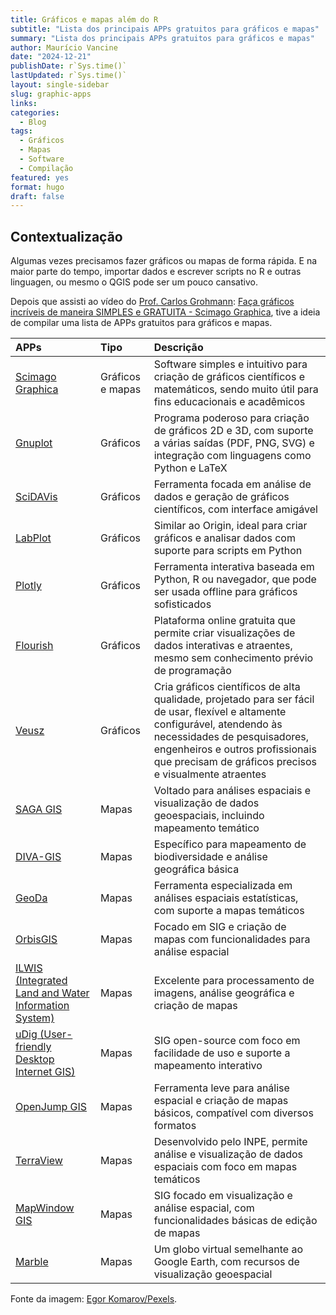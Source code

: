 ```yaml
---
title: Gráficos e mapas além do R
subtitle: "Lista dos principais APPs gratuitos para gráficos e mapas"
summary: "Lista dos principais APPs gratuitos para gráficos e mapas"
author: Maurício Vancine 
date: "2024-12-21"
publishDate: r`Sys.time()` 
lastUpdated: r`Sys.time()`
layout: single-sidebar
slug: graphic-apps
links:
categories:
  - Blog
tags:
  - Gráficos
  - Mapas
  - Software
  - Compilação
featured: yes
format: hugo
draft: false
---
```




## Contextualização

Algumas vezes precisamos fazer gráficos ou mapas de forma rápida. E na maior parte do tempo, importar dados e escrever scripts no R e outras linguagen, ou mesmo o QGIS pode ser um pouco cansativo.

Depois que assisti ao vídeo do [Prof. Carlos Grohmann](http://carlosgrohmann.com/gmaps/): [Faça gráficos incríveis de maneira SIMPLES e GRATUITA - Scimago Graphica](https://www.youtube.com/watch?v=PIlVCBUzIG8), tive a ideia de compilar uma lista de APPs gratuitos para gráficos e mapas.


|APPs                                                 |Tipo             |Descrição                                                                                                                                                                                                                                                  |
|:----------------------------------------------------|:----------------|:----------------------------------------------------------------------------------------------------------------------------------------------------------------------------------------------------------------------------------------------------------|
|[Scimago Graphica](https://www.graphica.app)         |Gráficos e mapas |Software simples e intuitivo para criação de gráficos científicos e matemáticos, sendo muito útil para fins educacionais e acadêmicos                                                                                                                      |
|[Gnuplot](http://www.gnuplot.info)                   |Gráficos         |Programa poderoso para criação de gráficos 2D e 3D, com suporte a várias saídas (PDF, PNG, SVG) e integração com linguagens como Python e LaTeX                                                                                                            |
|[SciDAVis](https://scidavis.sourceforge.net)         |Gráficos         |Ferramenta focada em análise de dados e geração de gráficos científicos, com interface amigável                                                                                                                                                            |
|[LabPlot](https://labplot.kde.org)                   |Gráficos         |Similar ao Origin, ideal para criar gráficos e analisar dados com suporte para scripts em Python                                                                                                                                                           |
|[Plotly](https://plotly.com)                         |Gráficos         |Ferramenta interativa baseada em Python, R ou navegador, que pode ser usada offline para gráficos sofisticados                                                                                                                                             |
|[Flourish](https://app.flourish.studio/projects)     |Gráficos         |Plataforma online gratuita que permite criar visualizações de dados interativas e atraentes, mesmo sem conhecimento prévio de programação                                                                                                                  |
|[Veusz](https://veusz.github.io)                     |Gráficos         |Cria gráficos científicos de alta qualidade, projetado para ser fácil de usar, flexível e altamente configurável, atendendo às necessidades de pesquisadores, engenheiros e outros profissionais que precisam de gráficos precisos e visualmente atraentes |
|[SAGA GIS](https://saga-gis.sourceforge.io/)         |Mapas            |Voltado para análises espaciais e visualização de dados geoespaciais, incluindo mapeamento temático                                                                                                                                                        |
|[DIVA-GIS](https://diva-gis.org/)                    |Mapas            |Específico para mapeamento de biodiversidade e análise geográfica básica                                                                                                                                                                                   |
|[GeoDa](https://geodacenter.github.io/)              |Mapas            |Ferramenta especializada em análises espaciais estatísticas, com suporte a mapas temáticos                                                                                                                                                                 |
|[OrbisGIS](https://orbisgis.org/)                    |Mapas            |Focado em SIG e criação de mapas com funcionalidades para análise espacial                                                                                                                                                                                 |
|[ILWIS (Integrated Land and Water Information System)](https://www.itc.nl/ilwis/)|Mapas            |Excelente para processamento de imagens, análise geográfica e criação de mapas                                                                                                                                                                             |
|[uDig (User-friendly Desktop Internet GIS)](http://udig.refractions.net/)|Mapas            |SIG open-source com foco em facilidade de uso e suporte a mapeamento interativo                                                                                                                                                                            |
|[OpenJump GIS](https://veusz.github.io)              |Mapas            |Ferramenta leve para análise espacial e criação de mapas básicos, compatível com diversos formatos                                                                                                                                                         |
|[TerraView](http://www.obt.inpe.br/OBT/assuntos/projetos/terralib-terraview)|Mapas            |Desenvolvido pelo INPE, permite análise e visualização de dados espaciais com foco em mapas temáticos                                                                                                                                                      |
|[MapWindow GIS](https://www.mapwindow.org/)          |Mapas            |SIG focado em visualização e análise espacial, com funcionalidades básicas de edição de mapas                                                                                                                                                              |
|[Marble](https://marble.kde.org/)                    |Mapas            |Um globo virtual semelhante ao Google Earth, com recursos de visualização geoespacial                                                                                                                                                                      |

Fonte da imagem: [Egor Komarov/Pexels](https://www.pexels.com/pt-br/foto/tecnologia-comprimido-tablet-musica-13003485/).
